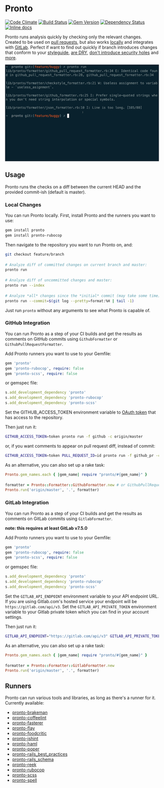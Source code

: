 # Pronto

[![Code Climate](https://codeclimate.com/github/mmozuras/pronto.png)](https://codeclimate.com/github/mmozuras/pronto)
[![Build Status](https://secure.travis-ci.org/mmozuras/pronto.png)](http://travis-ci.org/mmozuras/pronto)
[![Gem Version](https://badge.fury.io/rb/pronto.png)](http://badge.fury.io/rb/pronto)
[![Dependency Status](https://gemnasium.com/mmozuras/pronto.png)](https://gemnasium.com/mmozuras/pronto)
[![Inline docs](http://inch-ci.org/github/mmozuras/pronto.png)](http://inch-ci.org/github/mmozuras/pronto)

Pronto runs analysis quickly by checking only the relevant changes. Created to
be used on [pull requests](#github-integration), but also works [locally](#local-changes) and integrates with [GitLab](#gitlab-integration).
Perfect if want to find out quickly if branch introduces changes that conform
to your [styleguide](https://github.com/mmozuras/pronto-rubocop), [are DRY](https://github.com/mmozuras/pronto-flay), [don't introduce security holes](https://github.com/mmozuras/pronto-brakeman) and [more](#runners).

![Pronto demo](pronto.gif "")

## Usage

Pronto runs the checks on a diff between the current HEAD and the provided commit-ish (default is master).

### Local Changes

You can run Pronto locally. First, install Pronto and the runners you want to use:
```bash
gem install pronto
gem install pronto-rubocop
```
Then navigate to the repository you want to run Pronto on, and:
```bash
git checkout feature/branch

# Analyze diff of committed changes on current branch and master:
pronto run

# Analyze diff of uncommitted changes and master:
pronto run --index

# Analyze *all* changes since the *initial* commit (may take some time):
pronto run --commit=$(git log --pretty=format:%H | tail -1)
```

Just run `pronto` without any arguments to see what Pronto is capable of.

### GitHub Integration

You can run Pronto as a step of your CI builds and get the results as comments
on GitHub commits using `GithubFormatter` or `GithubPullRequestFormatter`.

Add Pronto runners you want to use to your Gemfile:
```ruby
gem 'pronto'
gem 'pronto-rubocop', require: false
gem 'pronto-scss', require: false
```
or gemspec file:
```ruby
s.add_development_dependency 'pronto'
s.add_development_dependency 'pronto-rubocop'
s.add_development_dependency 'pronto-scss'
```
Set the GITHUB_ACCESS_TOKEN environment variable to [OAuth token](https://help.github.com/articles/creating-an-access-token-for-command-line-use)
that has access to the repository.

Then just run it:
```bash
GITHUB_ACCESS_TOKEN=token pronto run -f github -c origin/master
```
or, if you want comments to appear on pull request diff, instead of commit:
```bash
GITHUB_ACCESS_TOKEN=token PULL_REQUEST_ID=id pronto run -f github_pr -c origin/master
```

As an alternative, you can also set up a rake task:
```ruby
Pronto.gem_names.each { |gem_name| require "pronto/#{gem_name}" }

formatter = Pronto::Formatter::GithubFormatter.new # or GithubPullRequestFormatter
Pronto.run('origin/master', '.', formatter)
```

### GitLab Integration

You can run Pronto as a step of your CI builds and get the results as comments
on GitLab commits using `GitlabFormatter`.

**note: this requires at least GitLab v7.5.0**

Add Pronto runners you want to use to your Gemfile:
```ruby
gem 'pronto'
gem 'pronto-rubocop', require: false
gem 'pronto-scss', require: false
```
or gemspec file:
```ruby
s.add_development_dependency 'pronto'
s.add_development_dependency 'pronto-rubocop'
s.add_development_dependency 'pronto-scss'
```

Set the `GITLAB_API_ENDPOINT` environment variable to your API endpoint URL.
If you are using Gitlab.com's hosted service your endpoint will be `https://gitlab.com/api/v3`.
Set the `GITLAB_API_PRIVATE_TOKEN` environment variable to your Gitlab private token
which you can find in your account settings.

Then just run it:
```bash
GITLAB_API_ENDPOINT="https://gitlab.com/api/v3" GITLAB_API_PRIVATE_TOKEN=token pronto run -f gitlab -c origin/master
```

As an alternative, you can also set up a rake task:
```ruby
Pronto.gem_names.each { |gem_name| require "pronto/#{gem_name}" }

formatter = Pronto::Formatter::GitlabFormatter.new
Pronto.run('origin/master', '.', formatter)
```

## Runners

Pronto can run various tools and libraries, as long as there's a runner for it.
Currently available:

* [pronto-brakeman](https://github.com/mmozuras/pronto-brakeman)
* [pronto-coffeelint](https://github.com/siebertm/pronto-coffeelint)
* [pronto-fasterer](https://github.com/mmozuras/pronto-fasterer)
* [pronto-flay](https://github.com/mmozuras/pronto-flay)
* [pronto-foodcritic](https://github.com/mmozuras/pronto-foodcritic)
* [pronto-jshint](https://github.com/mmozuras/pronto-jshint)
* [pronto-haml](https://github.com/mmozuras/pronto-haml)
* [pronto-poper](https://github.com/mmozuras/pronto-poper)
* [pronto-rails_best_practices](https://github.com/mmozuras/pronto-rails_best_practices)
* [pronto-rails_schema](https://github.com/raimondasv/pronto-rails_schema)
* [pronto-reek](https://github.com/mmozuras/pronto-reek)
* [pronto-rubocop](https://github.com/mmozuras/pronto-rubocop)
* [pronto-scss](https://github.com/mmozuras/pronto-scss)
* [pronto-spell](https://github.com/mmozuras/pronto-spell)
